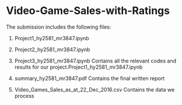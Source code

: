 # Video-Game-Sales-with-Ratings


The submission includes the following files:
1. Project1_hy2581_mr3847.ipynb
2. Project2_hy2581_mr3847.ipynb
3. Project3_hy2581_mr3847.ipynb
	Contains all the relevant codes and results for our project.Project1_hy2581_mr3847.ipynb

4. summary_hy2581_mr3847.pdf
	Contains the final written report

5. Video_Games_Sales_as_at_22_Dec_2016.csv
	Contains the data we process
